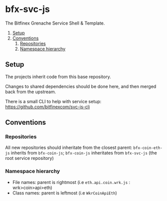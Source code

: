 # bfx-svc-js

The Bitfinex Grenache Service Shell & Template.

1. [Setup](#setup)
1. [Conventions](#conventions)
    1. [Repositories](#repositories)
    1. [Namespace hierarchy](#namespace-hierarchy)

## Setup

The projects inherit code from this base repository.

Changes to shared dependencies should be done here, and then merged back from the upstream.

There is a small CLI to help with service setup: https://github.com/bitfinexcom/svc-js-cli


## Conventions

### Repositories

All new repositories should inheritate from the closest parent: `bfx-coin-eth-js` inherits from `bfx-coin-js`; `bfx-coin-js` inheritates from `bfx-svc-js` (the root service repository)

### Namespace hierarchy

* File names: parent is rightmost (i.e `eth.api.coin.wrk.js` : wrk>coin>api>eth)
* Class names: parent is leftmost (i.e `WkrCoinApiEth`)
